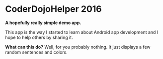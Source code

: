 # CoderDojoHelper 2016
**A hopefully really simple demo app.**

This app is the way I started to learn about Android app development and I hope to help others by sharing it.

**What can this do?**
Well, for you probably nothing. It just displays a few random sentences and colors. 
